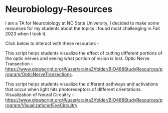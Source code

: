 # Neurobiology-Resources
I am a TA for Neurobiology at NC State University, I decided to make some resources for my students about the topics I found most challenging in Fall 2023 when I took it. 

Click below to interact with these resources - 

This script helps students visualize the effect of cutting different portions of the optic nerves and seeing what portion of vision is lost.
Optic Nerve Transection - https://www.glowscript.org/#/user/araina3/folder/BIO488StudyResources/program/OpticNerveTransections. 

This script helps students visualize the different pathways and activations that occur when light hits photoreceptors of different orientations.
Visualization of Neural Circuitry - https://www.glowscript.org/#/user/araina3/folder/BIO488StudyResources/program/VisualizationofEyeCircuitry
